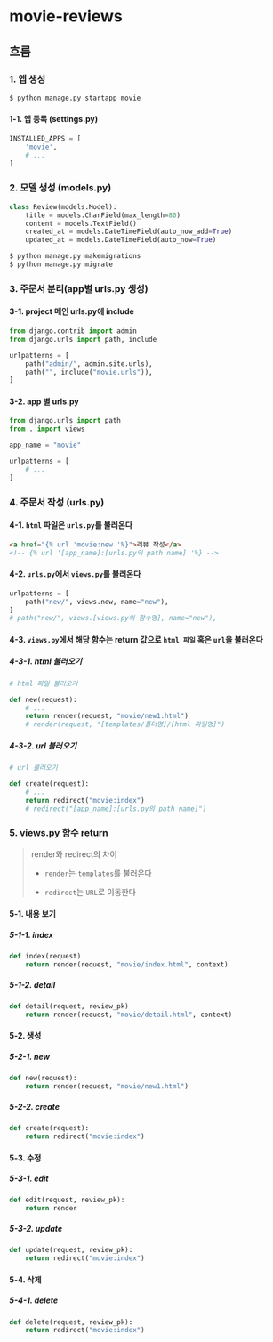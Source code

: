 # movie-reviews
## 흐름

### 1. 앱 생성

   ```bash
   $ python manage.py startapp movie
   ```

   #### 1-1. 앱 등록 (settings.py)

```python
INSTALLED_APPS = [
    'movie',
    # ...
]
```

### 2. 모델 생성 (models.py)

   ```python
   class Review(models.Model):
       title = models.CharField(max_length=80)
       content = models.TextField()
       created_at = models.DateTimeField(auto_now_add=True)
       updated_at = models.DateTimeField(auto_now=True)
   ```

   ```bash
   $ python manage.py makemigrations
   $ python manage.py migrate
   ```

### 3. 주문서 분리(app별 urls.py 생성)

   #### 3-1. project 메인 urls.py에 include

```python
from django.contrib import admin
from django.urls import path, include

urlpatterns = [
    path("admin/", admin.site.urls),
    path("", include("movie.urls")),
]
```

   #### 3-2. app 별 urls.py

```python
from django.urls import path
from . import views

app_name = "movie"

urlpatterns = [
    # ...
]
```

### 4. 주문서 작성 (urls.py)

   #### 4-1. `html` 파일은 `urls.py`를 불러온다

```html
<a href="{% url 'movie:new '%}">리뷰 작성</a>
<!-- {% url '[app_name]:[urls.py의 path name] '%} -->
```

   #### 4-2. `urls.py`에서 `views.py`를 불러온다

```python
urlpatterns = [
    path("new/", views.new, name="new"),
]
# path("new/", views.[views.py의 함수명], name="new"),
```

   #### 4-3. `views.py`에서 해당 함수는 return 값으로 `html 파일` 혹은 `url`을 불러온다

##### 4-3-1. html 불러오기

```python
# html 파일 불러오기

def new(request):
    # ...
    return render(request, "movie/new1.html")
	# render(request, "[templates/폴더명]/[html 파일명]")
```

##### 4-3-2. url 불러오기

```python
# url 불러오기

def create(request):
    # ...
    return redirect("movie:index")
	# redirect("[app_name]:[urls.py의 path name]")
```

### 5. views.py 함수 return

   > render와 redirect의 차이
   >
   > - `render`는 `templates`를 불러온다
   >
   > - `redirect`는 `URL`로 이동한다

   #### 5-1. 내용 보기

##### 5-1-1. index

```python
def index(request)
    return render(request, "movie/index.html", context)
```

##### 5-1-2. detail

```python
def detail(request, review_pk)
    return render(request, "movie/detail.html", context)
```

   #### 5-2. 생성

##### 5-2-1. new

```python
def new(request):
    return render(request, "movie/new1.html")
```

##### 5-2-2. create

```python
def create(request):
    return redirect("movie:index")
```

#### 5-3. 수정

##### 5-3-1. edit

```python
def edit(request, review_pk):
    return render
```

##### 5-3-2. update

```python
def update(request, review_pk):
    return redirect("movie:index")
```

   #### 5-4. 삭제

##### 5-4-1. delete

```python
def delete(request, review_pk):
    return redirect("movie:index")
```


​         
